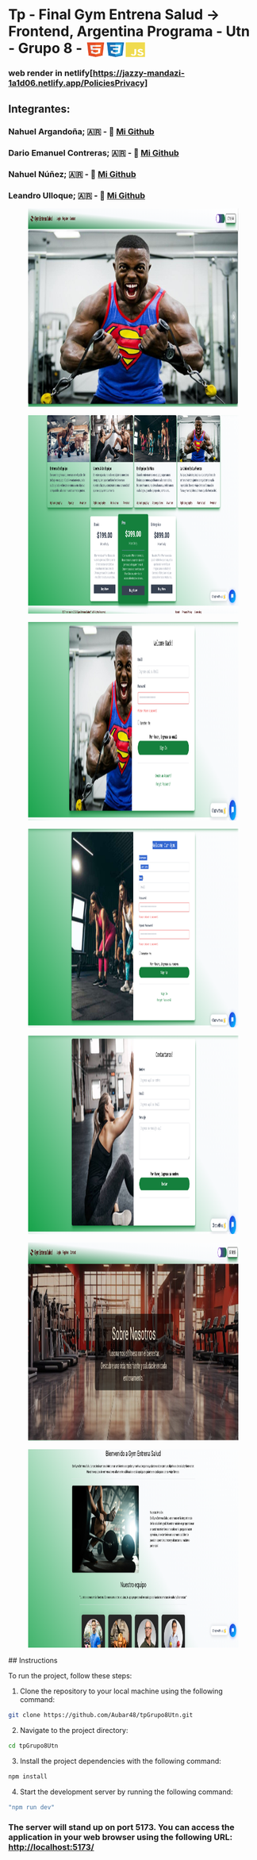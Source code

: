 # Tp - Final Gym Entrena Salud -> Frontend, Argentina Programa - Utn - Grupo 8 - <img align="center" alt="HTML" height="30" width="40" src="https://raw.githubusercontent.com/devicons/devicon/master/icons/html5/html5-original.svg"><img align="center" alt="CSS" height="30" width="40" src="https://raw.githubusercontent.com/devicons/devicon/master/icons/css3/css3-original.svg"><img align="center" alt="JS" height="30" width="40" src="https://raw.githubusercontent.com/devicons/devicon/master/icons/javascript/javascript-plain.svg"> 

### web render in netlify[https://jazzy-mandazi-1a1d06.netlify.app/PoliciesPrivacy]
## Integrantes:

### Nahuel Argandoña; 🇦🇷 - 🐣 [Mi Github](https://github.com/Aubar48)
### Dario Emanuel Contreras; 🇦🇷 - 🐣 [Mi Github](https://github.com/blankfiledesign)
### Nahuel Núñez; 🇦🇷  - 🐣 [Mi Github](https://github.com/86developer)
### Leandro Ulloque; 🇦🇷 - 🐣 [Mi Github](https://github.com/LeandroUlloque)


<figure><img src="./mock/gym1.png" alt="logo" style="height: 400px;"></figure>
<figure><img src="./mock/gym2.png" alt="logo" style="height: 400px;"></figure>
<figure><img src="./mock/gym3.png" alt="logo" style="height: 400px;"></figure>
<figure><img src="./mock/gym4.png" alt="logo" style="height: 400px;"></figure>
<figure><img src="./mock/gym5.png" alt="logo" style="height: 400px;"></figure>
<figure><img src="./mock/gym6.png" alt="logo" style="height: 400px;"></figure>
<figure><img src="./mock/gym7.png" alt="logo" style="height: 400px;"></figure>
## Instructions

To run the project, follow these steps:

1. Clone the repository to your local machine using the following command:

```bash
git clone https://github.com/Aubar48/tpGrupo8Utn.git
```

2. Navigate to the project directory:

```bash
cd tpGrupo8Utn
```

3. Install the project dependencies with the following command:

```bash
npm install
```

4. Start the development server by running the following command:

```bash
"npm run dev"
```

### The server will stand up on port 5173. You can access the application in your web browser using the following URL: [http://localhost:5173/](http://localhost:5173/)
